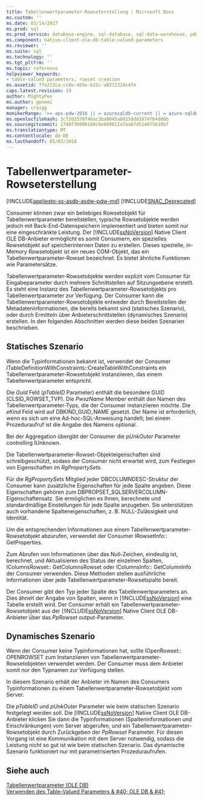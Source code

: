 ```yaml
---
title: Tabellenwertparameter-Rowseterstellung | Microsoft Docs
ms.custom: ''
ms.date: 03/14/2017
ms.prod: sql
ms.prod_service: database-engine, sql-database, sql-data-warehouse, pdw
ms.component: native-client-ole-db-table-valued-parameters
ms.reviewer: ''
ms.suite: sql
ms.technology: ''
ms.tgt_pltfrm: ''
ms.topic: reference
helpviewer_keywords:
- table-valued parameters, rowset creation
ms.assetid: ffe213ca-cc0e-465e-b31c-a8272324c4fe
caps.latest.revision: 19
author: MightyPen
ms.author: genemi
manager: craigg
monikerRange: '>= aps-pdw-2016 || = azuresqldb-current || = azure-sqldw-latest || >= sql-server-2016 || = sqlallproducts-allversions'
ms.openlocfilehash: 3c7202570f46ac3ba8045ab825ddd1874f64dd6b
ms.sourcegitcommit: 1740f3090b168c0e809611a7aa6fd514075616bf
ms.translationtype: MT
ms.contentlocale: de-DE
ms.lasthandoff: 05/03/2018
---
```

# <a name="table-valued-parameter-rowset-creation"></a>Tabellenwertparameter-Rowseterstellung
[!INCLUDE[appliesto-ss-asdb-asdw-pdw-md](../../includes/appliesto-ss-asdb-asdw-pdw-md.md)]
[!INCLUDE[SNAC_Deprecated](../../includes/snac-deprecated.md)]

  Consumer können zwar ein beliebiges Rowsetobjekt für Tabellenwertparameter bereitstellen, typische Rowsetobjekte werden jedoch mit Back-End-Datenspeichern implementiert und bieten somit nur eine eingeschränkte Leistung. Der [!INCLUDE[ssNoVersion](../../includes/ssnoversion-md.md)] Native Client OLE DB-Anbieter ermöglicht es somit Consumern, ein spezielles Rowsetobjekt auf speicherinternen Daten zu erstellen. Dieses spezielle, in-Memory Rowsetobjekt ist ein neues COM-Objekt, das ein Tabellenwertparameter-Rowset bezeichnet. Es bietet ähnliche Funktionen wie Parametersätze.  
  
 Tabellenwertparameter-Rowsetobjekte werden explizit vom Consumer für Eingabeparameter durch mehrere Schnittstellen auf Sitzungsebene erstellt. Es steht eine Instanz des Tabellenwertparameter-Rowsetobjekts pro Tabellenwertparameter zur Verfügung. Der Consumer kann die Tabellenwertparameter-Rowsetobjekte entweder durch Bereitstellen der Metadateninformationen, die bereits bekannt sind (statisches Szenario), oder durch Ermitteln über Anbieterschnittstellen (dynamisches Szenario) erstellen. In den folgenden Abschnitten werden diese beiden Szenarien beschrieben.  
  
## <a name="static-scenario"></a>Statisches Szenario  
 Wenn die Typinformationen bekannt ist, verwendet der Consumer ITableDefinitionWithConstraints::CreateTableWithConstraints ein Tabellenwertparameter-Rowsetobjekt instanziieren, das einem Tabellenwertparameter entspricht.  
  
 Die *Guid* Feld (*pTableID* Parameter) enthält die besondere GUID (CLSID_ROWSET_TVP). Die *PwszName* Member enthält den Namen des Tabellenwertparameter-Typs, die der Consumer instanziieren möchte. Die *eKind* Feld wird auf DBKIND_GUID_NAME gesetzt. Der Name ist erforderlich, wenn es sich um eine Ad-hoc-SQL-Anweisung handelt; bei einem Prozeduraufruf ist die Angabe des Namens optional.  
  
 Bei der Aggregation übergibt der Consumer die *pUnkOuter* Parameter controlling IUnknown.  
  
 Die Tabellenwertparameter-Rowset-Objekteigenschaften sind schreibgeschützt, sodass der Consumer nicht erwartet wird, zum Festlegen von Eigenschaften im *RgPropertySets*.  
  
 Für die *RgPropertySets* Mitglied jeder DBCOLUMNDESC-Struktur der Consumer kann zusätzliche Eigenschaften für jede Spalte angeben. Diese Eigenschaften gehören zum DBPROPSET_SQLSERVERCOLUMN-Eigenschaftensatz. Sie ermöglichen es Ihnen, berechnete und standardmäßige Einstellungen für jede Spalte anzugeben. Sie unterstützen auch vorhandene Spalteneigenschaften, z. B. NULL-Zulässigkeit und Identität.  
  
 Um die entsprechenden Informationen aus einem Tabellenwertparameter-Rowsetobjekt abzurufen, verwendet der Consumer IRowsetInfo:: GetProperties.  
  
 Zum Abrufen von Informationen über das Null-Zeichen, eindeutig ist, berechnet, und Aktualisieren des Status der einzelnen Spalten, IColumnsRowset:: GetColumnsRowset oder IColumnsInfo:: GetColumnInfo der Consumer verwenden. Diese Methoden stellen ausführliche Informationen über jede Tabellenwertparameter-Rowsetspalte bereit.  
  
 Der Consumer gibt den Typ jeder Spalte des Tabellenwertparameters an. Dies ähnelt der Angabe von Spalten, wenn in [!INCLUDE[ssNoVersion](../../includes/ssnoversion-md.md)] eine Tabelle erstellt wird. Der Consumer erhält ein Tabellenwertparameter-Rowsetobjekt aus der [!INCLUDE[ssNoVersion](../../includes/ssnoversion-md.md)] Native Client OLE DB-Anbieter über das *PpRowset* output-Parameter.  
  
## <a name="dynamic-scenario"></a>Dynamisches Szenario  
 Wenn der Consumer keine Typinformationen hat, sollte IOpenRowset:: OPENROWSET zum Instanziieren von Tabellenwertparameter-Rowsetobjekten verwendet werden. Der Consumer muss dem Anbieter somit nur den Typnamen zur Verfügung stellen.  
  
 In diesem Szenario erhält der Anbieter im Namen des Consumers Typinformationen zu einem Tabellenwertparameter-Rowsetobjekt vom Server.  
  
 Die *pTableID* und *pUnkOuter* Parameter wie beim statischen Szenario festgelegt werden soll. Die [!INCLUDE[ssNoVersion](../../includes/ssnoversion-md.md)] Native Client OLE DB-Anbieter klicken Sie dann die Typinformationen (Spalteninformationen und Einschränkungen) vom Server abgerufen, und ein Tabellenwertparameter-Rowsetobjekt durch Zurückgeben der *PpRowset* Parameter. Für diesen Vorgang ist eine Kommunikation mit dem Server notwendig, sodass die Leistung nicht so gut ist wie beim statischen Szenario. Das dynamische Szenario funktioniert nur mit parametrisierten Prozeduraufrufen.  
  
## <a name="see-also"></a>Siehe auch  
 [Tabellenwertparameter &#40;OLE DB&#41;](../../relational-databases/native-client-ole-db-table-valued-parameters/table-valued-parameters-ole-db.md)   
 [Verwenden des Table-Valued Parameters & #40; OLE DB & #41;](../../relational-databases/native-client-ole-db-how-to/use-table-valued-parameters-ole-db.md)  
  
  
